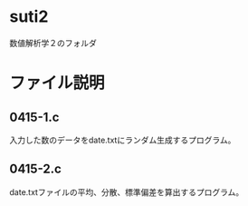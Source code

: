 # suti2
数値解析学２のフォルダ

# ファイル説明
## 0415-1.c
入力した数のデータをdate.txtにランダム生成するプログラム。

## 0415-2.c
date.txtファイルの平均、分散、標準偏差を算出するプログラム。
